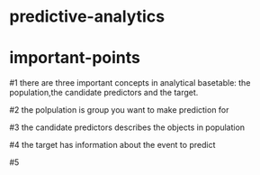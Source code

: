 # predictive-analytics

# important-points
#1 there are three important concepts in analytical basetable: the population,the candidate predictors and the target.

#2 the polpulation is group you want to make prediction for

#3 the candidate predictors describes the objects in population

#4 the target has information about the event to predict

#5

